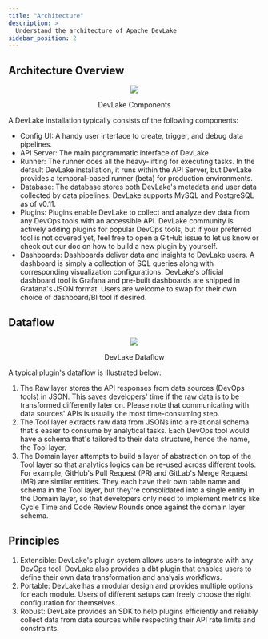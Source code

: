 ```yaml
---
title: "Architecture"
description: >
  Understand the architecture of Apache DevLake
sidebar_position: 2
---
```


## Architecture Overview

<p align="center"><img src="/img/Architecture/arch-component.svg" /></p>
<p align="center">DevLake Components</p>

A DevLake installation typically consists of the following components:

- Config UI: A handy user interface to create, trigger, and debug data pipelines.
- API Server: The main programmatic interface of DevLake.
- Runner: The runner does all the heavy-lifting for executing tasks. In the default DevLake installation, it runs within the API Server, but DevLake provides a temporal-based runner (beta) for production environments.
- Database: The database stores both DevLake's metadata and user data collected by data pipelines. DevLake supports MySQL and PostgreSQL as of v0.11.
- Plugins: Plugins enable DevLake to collect and analyze dev data from any DevOps tools with an accessible API. DevLake community is actively adding plugins for popular DevOps tools, but if your preferred tool is not covered yet, feel free to open a GitHub issue to let us know or check out our doc on how to build a new plugin by yourself.
- Dashboards: Dashboards deliver data and insights to DevLake users. A dashboard is simply a collection of SQL queries along with corresponding visualization configurations. DevLake's official dashboard tool is Grafana and pre-built dashboards are shipped in Grafana's JSON format. Users are welcome to swap for their own choice of dashboard/BI tool if desired.

## Dataflow

<p align="center"><img src="/img/Architecture/arch-dataflow.svg" /></p>
<p align="center">DevLake Dataflow</p>

A typical plugin's dataflow is illustrated below:

1. The Raw layer stores the API responses from data sources (DevOps tools) in JSON. This saves developers' time if the raw data is to be transformed differently later on. Please note that communicating with data sources' APIs is usually the most time-consuming step.
2. The Tool layer extracts raw data from JSONs into a relational schema that's easier to consume by analytical tasks. Each DevOps tool would have a schema that's tailored to their data structure, hence the name, the Tool layer.
3. The Domain layer attempts to build a layer of abstraction on top of the Tool layer so that analytics logics can be re-used across different tools. For example, GitHub's Pull Request (PR) and GitLab's Merge Request (MR) are similar entities. They each have their own table name and schema in the Tool layer, but they're consolidated into a single entity in the Domain layer, so that developers only need to implement metrics like Cycle Time and Code Review Rounds once against the domain layer schema.

## Principles

1. Extensible: DevLake's plugin system allows users to integrate with any DevOps tool. DevLake also provides a dbt plugin that enables users to define their own data transformation and analysis workflows.
2. Portable: DevLake has a modular design and provides multiple options for each module. Users of different setups can freely choose the right configuration for themselves.
3. Robust: DevLake provides an SDK to help plugins efficiently and reliably collect data from data sources while respecting their API rate limits and constraints.

<br/>
